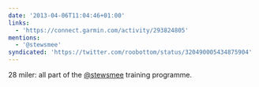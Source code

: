 ```yaml
---
date: '2013-04-06T11:04:46+01:00'
links:
  - 'https://connect.garmin.com/activity/293824805'
mentions:
  - '@stewsmee'
syndicated: 'https://twitter.com/roobottom/status/320490005434875904'
---
```

28 miler:  all part of the [@stewsmee](https://twitter.com/@stewsmee) training programme.
